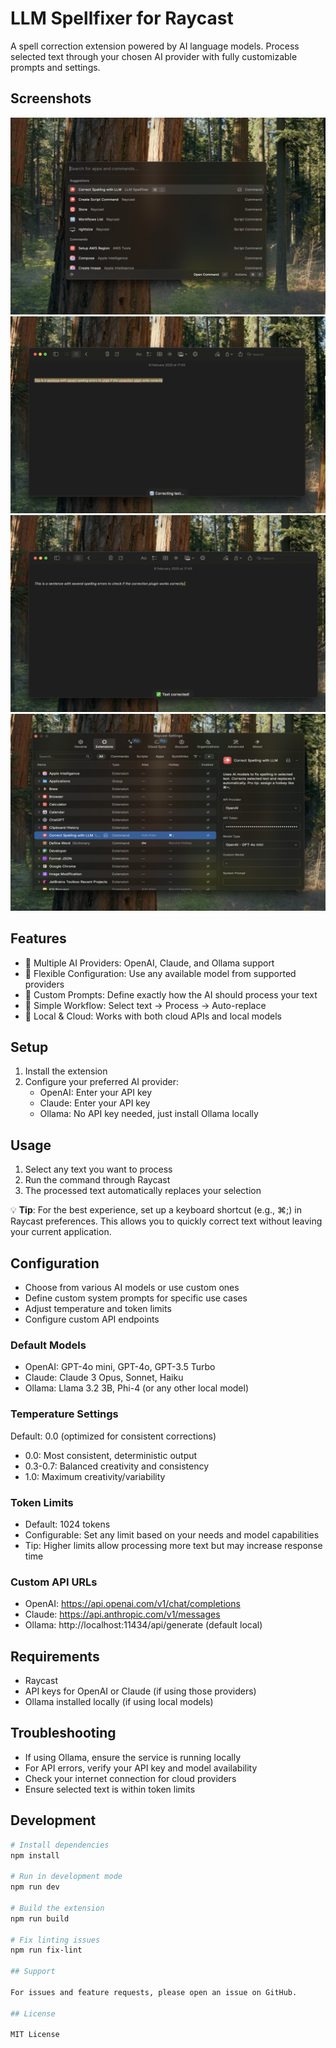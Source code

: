 # LLM Spellfixer for Raycast

A spell correction extension powered by AI language models. Process selected text through your chosen AI provider with fully customizable prompts and settings.

## Screenshots

![Extension](./metadata/1_extension_command.png)
![Spell Correction in Progress](./metadata/2_correction_in_progress.png)
![Spell Correction Result](./metadata/3_correction_result.png)
![Configuration Options](./metadata/4_configuration_options.png)


## Features

- 🤖 Multiple AI Providers: OpenAI, Claude, and Ollama support
- 🎯 Flexible Configuration: Use any available model from supported providers
- 📝 Custom Prompts: Define exactly how the AI should process your text
- 🔄 Simple Workflow: Select text → Process → Auto-replace
- 🚀 Local & Cloud: Works with both cloud APIs and local models

## Setup

1. Install the extension
2. Configure your preferred AI provider:
   - OpenAI: Enter your API key
   - Claude: Enter your API key
   - Ollama: No API key needed, just install Ollama locally

## Usage

1. Select any text you want to process
2. Run the command through Raycast
3. The processed text automatically replaces your selection

💡 **Tip**: For the best experience, set up a keyboard shortcut (e.g., ⌘;) in Raycast preferences. This allows you to quickly correct text without leaving your current application.

## Configuration

- Choose from various AI models or use custom ones
- Define custom system prompts for specific use cases
- Adjust temperature and token limits
- Configure custom API endpoints

### Default Models

- OpenAI: GPT-4o mini, GPT-4o, GPT-3.5 Turbo
- Claude: Claude 3 Opus, Sonnet, Haiku
- Ollama: Llama 3.2 3B, Phi-4 (or any other local model)

### Temperature Settings

Default: 0.0 (optimized for consistent corrections)

- 0.0: Most consistent, deterministic output
- 0.3-0.7: Balanced creativity and consistency
- 1.0: Maximum creativity/variability

### Token Limits

- Default: 1024 tokens
- Configurable: Set any limit based on your needs and model capabilities
- Tip: Higher limits allow processing more text but may increase response time

### Custom API URLs

- OpenAI: https://api.openai.com/v1/chat/completions
- Claude: https://api.anthropic.com/v1/messages
- Ollama: http://localhost:11434/api/generate (default local)

## Requirements

- Raycast
- API keys for OpenAI or Claude (if using those providers)
- Ollama installed locally (if using local models)

## Troubleshooting

- If using Ollama, ensure the service is running locally
- For API errors, verify your API key and model availability
- Check your internet connection for cloud providers
- Ensure selected text is within token limits

## Development

```bash
# Install dependencies
npm install

# Run in development mode
npm run dev

# Build the extension
npm run build

# Fix linting issues
npm run fix-lint

## Support

For issues and feature requests, please open an issue on GitHub.

## License

MIT License

